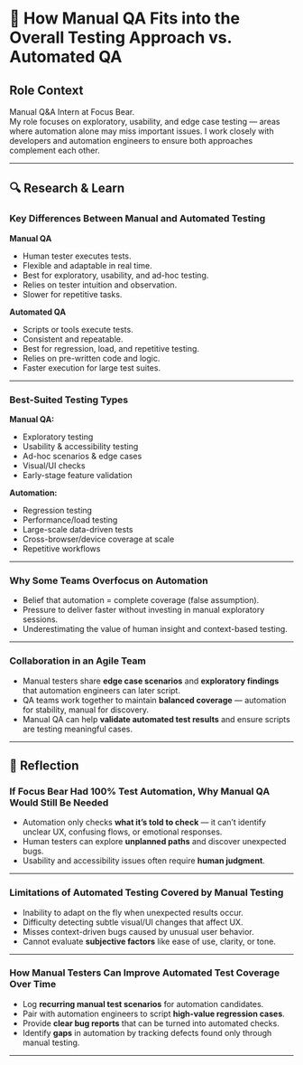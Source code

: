 # 🧪 How Manual QA Fits into the Overall Testing Approach vs. Automated QA

## Role Context

Manual Q&A Intern at Focus Bear.  
My role focuses on exploratory, usability, and edge case testing — areas where automation alone may miss important issues. I work closely with developers and automation engineers to ensure both approaches complement each other.

---

## 🔍 Research & Learn

### Key Differences Between Manual and Automated Testing

**Manual QA**

- Human tester executes tests.
- Flexible and adaptable in real time.
- Best for exploratory, usability, and ad-hoc testing.
- Relies on tester intuition and observation.
- Slower for repetitive tasks.

**Automated QA**

- Scripts or tools execute tests.
- Consistent and repeatable.
- Best for regression, load, and repetitive testing.
- Relies on pre-written code and logic.
- Faster execution for large test suites.

---

### Best-Suited Testing Types

**Manual QA:**

- Exploratory testing
- Usability & accessibility testing
- Ad-hoc scenarios & edge cases
- Visual/UI checks
- Early-stage feature validation

**Automation:**

- Regression testing
- Performance/load testing
- Large-scale data-driven tests
- Cross-browser/device coverage at scale
- Repetitive workflows

---

### Why Some Teams Overfocus on Automation

- Belief that automation = complete coverage (false assumption).
- Pressure to deliver faster without investing in manual exploratory sessions.
- Underestimating the value of human insight and context-based testing.

---

### Collaboration in an Agile Team

- Manual testers share **edge case scenarios** and **exploratory findings** that automation engineers can later script.
- QA teams work together to maintain **balanced coverage** — automation for stability, manual for discovery.
- Manual QA can help **validate automated test results** and ensure scripts are testing meaningful cases.

---

## 📝 Reflection

### If Focus Bear Had 100% Test Automation, Why Manual QA Would Still Be Needed

- Automation only checks **what it’s told to check** — it can’t identify unclear UX, confusing flows, or emotional responses.
- Human testers can explore **unplanned paths** and discover unexpected bugs.
- Usability and accessibility issues often require **human judgment**.

---

### Limitations of Automated Testing Covered by Manual Testing

- Inability to adapt on the fly when unexpected results occur.
- Difficulty detecting subtle visual/UI changes that affect UX.
- Misses context-driven bugs caused by unusual user behavior.
- Cannot evaluate **subjective factors** like ease of use, clarity, or tone.

---

### How Manual Testers Can Improve Automated Test Coverage Over Time

- Log **recurring manual test scenarios** for automation candidates.
- Pair with automation engineers to script **high-value regression cases**.
- Provide **clear bug reports** that can be turned into automated checks.
- Identify **gaps** in automation by tracking defects found only through manual testing.

---
